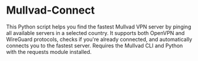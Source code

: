 # Mullvad-Connect
This Python script helps you find the fastest Mullvad VPN server by pinging all available servers in a selected country. It supports both OpenVPN and WireGuard protocols, checks if you're already connected, and automatically connects you to the fastest server. Requires the Mullvad CLI and Python with the requests module installed.
